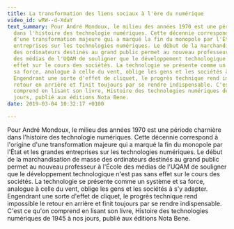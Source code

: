 ```yaml
---
title: La transformation des liens sociaux à l'ère du numérique
video_id: wRW--d-XdaY
text_summary: Pour André Mondoux, le milieu des années 1970 est une période charnière
  dans l'histoire des technologie numériques. Cette décennie correspond à l'origine
  d'une transformation majeure qui a marqué la fin du monopole par l'État et les grandes
  entreprises sur les technologies numériques. Le début de la marchandisation de masse
  des ordinateurs destinés au grand public permet au nouveau professeur à l'École
  des médias de l'UQAM de souligner que le développement technologique n'est pas sans
  effet sur le cours des sociétés. La technologie se présente comme un système et
  sa force, analogue à celle du vent, oblige les gens et les sociétés à s'y adapter.
  Engendrant une sorte d'effet de cliquet, le progrès technique rend impossible le
  retour en arrière et finit toujours par se rendre indispensable. C'est ce qu'on
  comprend en lisant son livre, Histoire des technologies numériques de 1945 à nos
  jours, publié aux éditions Nota Bene.
date: 2019-03-04 10:32:17 +0100

---
```

Pour André Mondoux, le milieu des années 1970 est une période charnière dans l'histoire des technologie numériques. Cette décennie correspond à l'origine d'une transformation majeure qui a marqué la fin du monopole par l'État et les grandes entreprises sur les technologies numériques. Le début de la marchandisation de masse des ordinateurs destinés au grand public permet au nouveau professeur à l'École des médias de l'UQAM de souligner que le développement technologique n'est pas sans effet sur le cours des sociétés. La technologie se présente comme un système et sa force, analogue à celle du vent, oblige les gens et les sociétés à s'y adapter. Engendrant une sorte d'effet de cliquet, le progrès technique rend impossible le retour en arrière et finit toujours par se rendre indispensable. C'est ce qu'on comprend en lisant son livre, Histoire des technologies numériques de 1945 à nos jours, publié aux éditions Nota Bene.